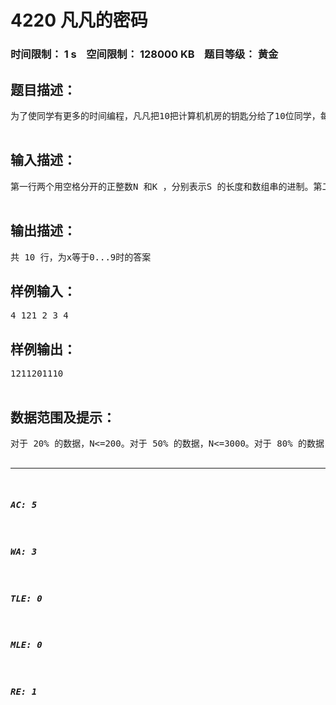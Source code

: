 # 4220 凡凡的密码   
### 时间限制： 1 s&nbsp;&nbsp;&nbsp;&nbsp;空间限制： 128000 KB&nbsp;&nbsp;&nbsp;&nbsp;题目等级： 黄金  
## 题目描述：  

<pre>
为了使同学有更多的时间编程，凡凡把10把计算机机房的钥匙分给了10位同学，每位同学需要同时使用钥匙和个人密码才能够打开机房，通过个人密码凡凡老师能够查看每个学生的访问记录。为此，凡凡老师设计了一种加密方式：明文是长度为N的K进制数字串S（数字间有空格），S'由S中连续的一段（或一个）组成。对应字符串的价值是：它所代表的K进制数转换为十进制后的数。个人密码的分配如下：对于编号为x(0<=x<=9)的同学，他的个人密码是满足对应规则的S'的个数，规则为：对于一个非空字串S'，当其十进制价值的最后一位为x时，满足条件。现在，凡凡老师请你将他给的明文转化为10个个人密码  

</pre>
  
  
## 输入描述：  

<pre>
第一行两个用空格分开的正整数N 和K ，分别表示S 的长度和数组串的进制。第二行为N 个用空格分开的非负整数，依次表示S1,S2,S3,S4...SN  

</pre>
  
  
## 输出描述：  

<pre>
共 10 行，为x等于0...9时的答案
</pre>
  
  
## 样例输入：  

<pre>
4 121 2 3 4
</pre>
  
  
## 样例输出：  

<pre>
1211201110  

</pre>
  
  
## 数据范围及提示：  

<pre>
对于 20% 的数据，N<=200。对于 50% 的数据，N<=3000。对于 80% 的数据，N<=10^5。对于 100%的数据， N<=10^6,2<=k<=10^9,0<=Si<k  

</pre>
  
  
***  

##### AC: 5  
##### WA: 3  
##### TLE: 0  
##### MLE: 0  
##### RE: 1  
